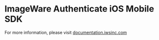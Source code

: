 # ImageWare Authenticate iOS Mobile SDK

For more information, please visit [documentation.iwsinc.com](https://documentation.iwsinc.com)
